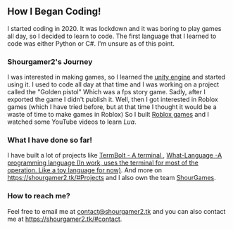 ## How I Began Coding!

I started coding in 2020. It was lockdown and it was boring to play games all day, so I decided to learn to code. The first language that I learned to code was either Python or C#. I'm unsure as of this point.

### Shourgamer2's Journey

I was interested in making games, so I learned the [unity engine](https://unity.com) and started using it. I used to code all day at that time and I was working on a project called the "Golden pistol"
Which was a fps story game. Sadly, after I exported the game I didn't publish it. Well, then I got interested in Roblox games (which I have tried before, but at that time I thought it would be a waste of time to make games in Roblox)
So I built [Roblox games](https://roblox.com/groups/11702007/shour-games) and I watched some YouTube videos to learn *Lua*.

### What I have done so far!

I have built a lot of projects like [TermBolt - A terminal ](https://github.com/shourgamer2/termbolt), [What-Language -A programming language (In work, uses the terminal for most of the operation. Like a toy language for now)](https://github.com/what-language).
And more on https://shourgamer2.tk/#Projects and I also own the team [ShourGames](https://github.com/shourgames).

### How to reach me?

Feel free to email me at contact@shourgamer2.tk and you can also contact me at https://shourgamer2.tk/#contact.
